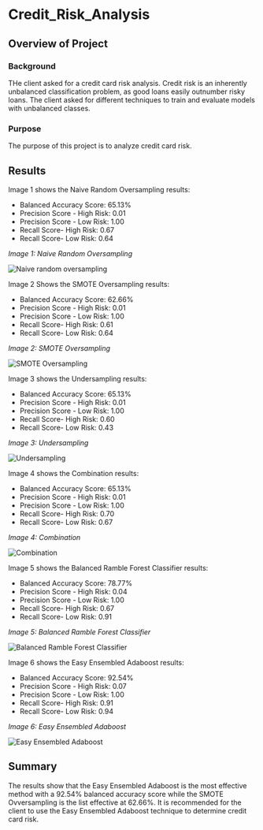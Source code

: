 # Credit_Risk_Analysis
## Overview of Project
### Background

THe client asked for a credit card risk analysis. Credit risk is an inherently unbalanced classification problem, as good loans easily outnumber risky loans. The client asked for different techniques to train and evaluate models with unbalanced classes.

### Purpose

The purpose of this project is to analyze credit card risk.

## Results

Image 1 shows the Naive Random Oversampling results:
- Balanced Accuracy Score: 65.13%
- Precision Score - High Risk: 0.01
- Precision Score - Low Risk: 1.00
- Recall Score- High Risk: 0.67 
- Recall Score- Low Risk: 0.64

*Image 1: Naive Random Oversampling*

![Naive random oversampling](https://user-images.githubusercontent.com/78306719/121437074-4c021d00-c947-11eb-995e-42f939ac6680.PNG)

Image 2 Shows the SMOTE Oversampling results:
- Balanced Accuracy Score: 62.66%
- Precision Score - High Risk: 0.01
- Precision Score - Low Risk: 1.00
- Recall Score- High Risk: 0.61
- Recall Score- Low Risk: 0.64

*Image 2: SMOTE Oversampling*

![SMOTE Oversampling](https://user-images.githubusercontent.com/78306719/121437167-76ec7100-c947-11eb-8920-8369498a22b9.PNG)

Image 3 shows the Undersampling results:
- Balanced Accuracy Score: 65.13%
- Precision Score - High Risk: 0.01
- Precision Score - Low Risk: 1.00
- Recall Score- High Risk: 0.60
- Recall Score- Low Risk: 0.43

*Image 3: Undersampling*

![Undersampling](https://user-images.githubusercontent.com/78306719/121437209-879ce700-c947-11eb-8b5b-2e7f3931aded.PNG)

Image 4 shows the Combination results:
- Balanced Accuracy Score: 65.13%
- Precision Score - High Risk: 0.01
- Precision Score - Low Risk: 1.00
- Recall Score- High Risk: 0.70
- Recall Score- Low Risk: 0.67

*Image 4: Combination*

![Combination](https://user-images.githubusercontent.com/78306719/121437306-ae5b1d80-c947-11eb-820d-ec7bffbf36fa.PNG)

Image 5 shows the Balanced Ramble Forest Classifier results:
- Balanced Accuracy Score: 78.77%
- Precision Score - High Risk: 0.04
- Precision Score - Low Risk: 1.00
- Recall Score- High Risk: 0.67
- Recall Score- Low Risk: 0.91

*Image 5: Balanced Ramble Forest Classifier*

![Balanced Ramble Forest Classifier](https://user-images.githubusercontent.com/78306719/121437349-c7fc6500-c947-11eb-8d51-2d06427a4d71.PNG)

Image 6 shows the Easy Ensembled Adaboost results:
- Balanced Accuracy Score: 92.54%
- Precision Score - High Risk: 0.07
- Precision Score - Low Risk: 1.00
- Recall Score- High Risk: 0.91
- Recall Score- Low Risk: 0.94

*Image 6: Easy Ensembled Adaboost*

![Easy Ensembled Adaboost](https://user-images.githubusercontent.com/78306719/121437432-f24e2280-c947-11eb-9f2f-f93f6ec09226.PNG)

## Summary

The results show that the Easy Ensembled Adaboost is the most effective method with a 92.54% balanced accuracy score while the SMOTE Ovversampling is the list effective at 62.66%. It is recommended for the client to use the  Easy Ensembled Adaboost technique to determine credit card risk.